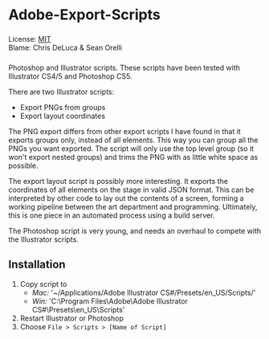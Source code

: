Adobe-Export-Scripts
====================
###
License: [MIT][1]  
Blame: Chris DeLuca & Sean Orelli
###

Photoshop and Illustrator scripts. These scripts have been tested with Illustrator CS4/5 and Photoshop CS5.

There are two Illustrator scripts:
* Export PNGs from groups
* Export layout coordinates

The PNG export differs from other export scripts I have found in that it exports groups only, instead of all elements. This way you can group all the PNGs you want exported. The script will only use the top level group (so it won't export nested groups) and trims the PNG with as little white space as possible.

The export layout script is possibly more interesting. It exports the coordinates of all elements on the stage in valid JSON format. This can be interpreted by other code to lay out the contents of a screen, forming a working pipeline between the art department and programming. Ultimately, this is one piece in an automated process using a build server.

The Photoshop script is very young, and needs an overhaul to compete with the Illustrator scripts.

Installation
--------------------
1.  Copy script to
    * *Mac:* '~/Applications/Adobe Illustrator CS#/Presets/en\_US/Scripts/'
    * *Win:* 'C:\Program Files\Adobe\Adobe Illustrator CS#\Presets\en\_US\Scripts\'
2.  Restart Illustrator or Photoshop
3.  Choose `File > Scripts > [Name of Script]`

[1]:http://www.opensource.org/licenses/MIT
